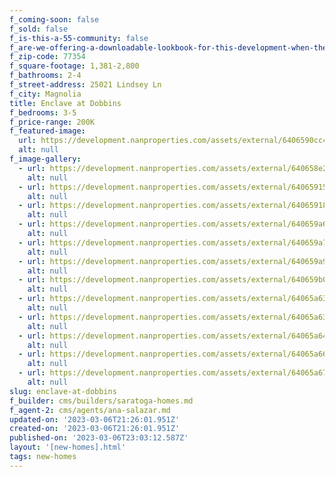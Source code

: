 ```yaml
---
f_coming-soon: false
f_sold: false
f_is-this-a-55-community: false
f_are-we-offering-a-downloadable-lookbook-for-this-development-when-they-submit-their-contact-info: false
f_zip-code: 77354
f_square-footage: 1,381-2,800
f_bathrooms: 2-4
f_street-address: 25021 Lindsey Ln
f_city: Magnolia
title: Enclave at Dobbins
f_bedrooms: 3-5
f_price-range: 200K
f_featured-image:
  url: https://development.nanproperties.com/assets/external/6406590cc4a34e0b777c2fdd_2562120aster20trail-72201.jpg
  alt: null
f_image-gallery:
  - url: https://development.nanproperties.com/assets/external/640658e2bf356f47aa27e7e6_994120glenbrook20ln-1201.jpg
    alt: null
  - url: https://development.nanproperties.com/assets/external/640659153f1a242ba4289e33_995320tammy20ln-1201201.jpg
    alt: null
  - url: https://development.nanproperties.com/assets/external/64065918c4a34e38017c4785_995720tammy20ln-1201.jpg
    alt: null
  - url: https://development.nanproperties.com/assets/external/640659a67134116e2ff7fe56_995320tammy20ln-63201.jpg
    alt: null
  - url: https://development.nanproperties.com/assets/external/640659a7bb16ac377055f497_2562120aster20trail-69201.jpg
    alt: null
  - url: https://development.nanproperties.com/assets/external/640659a9b504511ac61fa615_995320tammy20ln-24201.jpg
    alt: null
  - url: https://development.nanproperties.com/assets/external/640659b0359caf4e7ded25e0_994120glenbrook20ln-45201201.jpg
    alt: null
  - url: https://development.nanproperties.com/assets/external/64065a6305913de548c0e8c3_995320tammy20ln-42201.jpg
    alt: null
  - url: https://development.nanproperties.com/assets/external/64065a6371341181e3f90500_2562120aster20trail-24201.jpg
    alt: null
  - url: https://development.nanproperties.com/assets/external/64065a647134113100f90619_995320tammy20ln-48201.jpg
    alt: null
  - url: https://development.nanproperties.com/assets/external/64065a66918cb9939cd02d3f_2562120aster20trail-30201.jpg
    alt: null
  - url: https://development.nanproperties.com/assets/external/64065a67252887883a29323f_995720tammy20ln-70201.jpg
    alt: null
slug: enclave-at-dobbins
f_builder: cms/builders/saratoga-homes.md
f_agent-2: cms/agents/ana-salazar.md
updated-on: '2023-03-06T21:26:01.951Z'
created-on: '2023-03-06T21:26:01.951Z'
published-on: '2023-03-06T23:03:12.587Z'
layout: '[new-homes].html'
tags: new-homes
---
```



